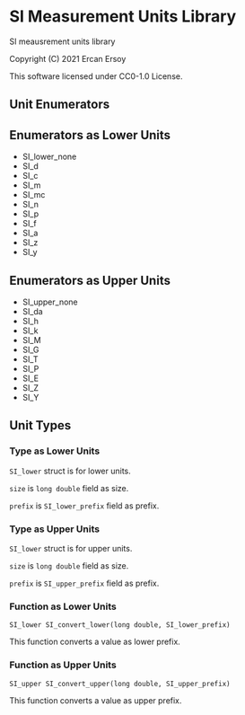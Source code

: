 # SI Measurement Units Library

SI meausrement units library

Copyright (C) 2021 Ercan Ersoy

This software licensed under CC0-1.0 License.

## Unit Enumerators

## Enumerators as Lower Units

* SI_lower_none
* SI_d
* SI_c
* SI_m
* SI_mc
* SI_n
* SI_p
* SI_f
* SI_a
* SI_z
* SI_y

## Enumerators as Upper Units

* SI_upper_none
* SI_da
* SI_h
* SI_k
* SI_M
* SI_G
* SI_T
* SI_P
* SI_E
* SI_Z
* SI_Y

## Unit Types

### Type as Lower Units

`SI_lower` struct is for lower units.

`size` is `long double` field as size.

`prefix` is `SI_lower_prefix` field as prefix.

### Type as Upper Units

`SI_lower` struct is for upper units.

`size` is `long double` field as size.

`prefix` is `SI_upper_prefix` field as prefix.

### Function as Lower Units

`SI_lower SI_convert_lower(long double, SI_lower_prefix)`

This function converts a value as lower prefix.

### Function as Upper Units

`SI_upper SI_convert_upper(long double, SI_upper_prefix)`

This function converts a value as upper prefix.

